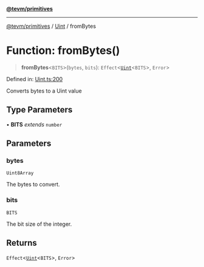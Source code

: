 [**@tevm/primitives**](../../../README.md)

***

[@tevm/primitives](../../../globals.md) / [Uint](../README.md) / fromBytes

# Function: fromBytes()

> **fromBytes**\<`BITS`\>(`bytes`, `bits`): `Effect`\<[`Uint`](../type-aliases/Uint.md)\<`BITS`\>, `Error`\>

Defined in: [Uint.ts:200](https://github.com/evmts/tevm-monorepo/blob/main/packages/primitives/src/Uint.ts#L200)

Converts bytes to a Uint value

## Type Parameters

• **BITS** *extends* `number`

## Parameters

### bytes

`Uint8Array`

The bytes to convert.

### bits

`BITS`

The bit size of the integer.

## Returns

`Effect`\<[`Uint`](../type-aliases/Uint.md)\<`BITS`\>, `Error`\>
